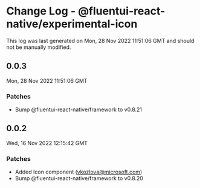 # Change Log - @fluentui-react-native/experimental-icon

This log was last generated on Mon, 28 Nov 2022 11:51:06 GMT and should not be manually modified.

<!-- Start content -->

## 0.0.3

Mon, 28 Nov 2022 11:51:06 GMT

### Patches

- Bump @fluentui-react-native/framework to v0.8.21

## 0.0.2

Wed, 16 Nov 2022 12:15:42 GMT

### Patches

- Added Icon component (vkozlova@microsoft.com)
- Bump @fluentui-react-native/framework to v0.8.20

